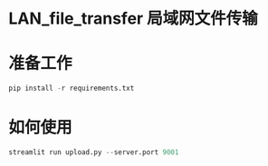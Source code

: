 # LAN_file_transfer 局域网文件传输

# 准备工作
```python
pip install -r requirements.txt
```

# 如何使用
```python
streamlit run upload.py --server.port 9001
```
